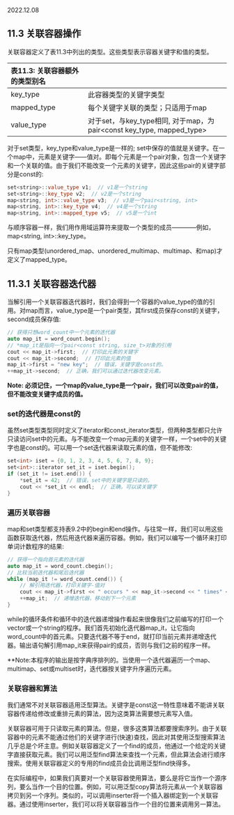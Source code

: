 2022.12.08



## 11.3 关联容器操作
关联容器定义了表11.3中列出的类型。这些类型表示容器关键字和值的类型。

| **表11.3: 关联容器额外的类型别名** |  |
|:- |:- |
| key_type | 此容器类型的关键字类型 |
| mapped_type | 每个关键字关联的类型；只适用于map |
| value_type | 对于set，与key_type相同, 对于map，为pair<const key_type, mapped_type> |
对于set类型，key_type和value_type是一样的; set中保存的值就是关键字。在一个map中，元素是关键字——值对。即每个元素是一个pair对象，包含一个关键字和一个关联的值。由于我们不能改变一个元素的关键字，因此这些pair的关键字部分是const的:

```c++
set<string>::value_type v1;  // v1是一个string
set<string>::key_type v2;  // v2是一个string
map<string, int>::value_type v3;  // v3是一个pair<string, int>
map<string, int>::key_type v4;  // v4是一个string
map<string, int>::mapped_type v5;  // v5是一个int
```

与顺序容器一样，我们用作用域运算符来提取一个类型的成员————例如，map<string, int>::key_type。

只有map类型(unordered_map、unordered_multimap、multimap、和map)才定义了mapped_type。

## 11.3.1 关联容器迭代器
当解引用一个关联容器迭代器时，我们会得到一个容器的value_type的值的引用。对map而言，value_type是一个pair类型，其first成员保存const的关键字，second成员保存值:

```c++
// 获得只想word_count中一个元素的迭代器
auto map_it = word_count.begin();
// *map_it是指向一个pair<const string, size_t>对象的引用
cout << map_it->first;  // 打印此元素的关键字
cout << map_it->second;  // 打印此元素的值
map_it->first = "new key";  // 错误，关键字是const的。
++map_it->second;  // 正确，我们可以通过迭代器改变元素。
```

**Note: 必须记住，一个map的value_type是一个pair，我们可以改变pair的值，但不能改变关键字成员的值。**

### set的迭代器是const的
虽然set类型类型同时定义了iterator和const_iterator类型，但两种类型都只允许只读访问set中的元素。与不能改变一个map元素的关键字一样，一个set中的关键字也是const的。可以用一个set迭代器来读取元素的值，但不能修改:

```c++
set<int> iset = {0, 1, 2, 3, 4, 5, 6, 7, 8, 9};
set<int>::iterator set_it = iset.begin();
if (set_it != iset.end()) {
    *set_it = 42;  // 错误，set中的关键字是只读的。
    cout << *set_it << endl;  // 正确，可以读关键字
}
```

### 遍历关联容器
map和set类型都支持表9.2中的begin和end操作。与往常一样，我们可以用这些函数获取迭代器，然后用迭代器来遍历容器。例如，我们可以编写一个循环来打印单词计数程序的结果:

```c++
// 获得一个指向首元素的迭代器
auto map_it = word_count.cbegin();
// 比较当前迭代器和尾后迭代器
while (map_it != word_count.cend()) {
    // 解引用迭代器，打印关键字-值对
    cout << map_it->first << " occurs " << map_it->second << " times" << endl;
    ++map_it;  // 递增迭代器，移动到下一个元素
}
```

while的循环条件和循环中的迭代器递增操作看起来很像我们之前编写的打印一个vector或一个string的程序。我们首先初始化迭代器map_it，让它指向word_count中的首元素。只要迭代器不等于end，就打印当前元素并递增迭代器。输出语句解引用map_it来获得pair的成员，否则与我们之前的程序一样。

**Note:本程序的输出是按字典序排列的。当使用一个迭代器遍历一个map、multimap、set或multiset时，迭代器按关键字升序遍历元素。

### 关联容器和算法
我们通常不对关联容器适用泛型算法。关键字是const这一特性意味着不能讲关联容器传递给修改或重排元素的算法，因为这类算法需要想元素写入值。

关联容器可用于只读取元素的算法。但是，很多这类算法都要搜索序列。由于关联容器中的元素不能通过他们的关键字进行(快速)查找，因此对其使用泛型搜索算法几乎总是个坏主意。例如关联容器定义了一个find的成员，他通过一个给定的关键字直接获取元素。我们可以用泛型find算法来查找一个元素，但此算法会进行顺序搜索。使用关联容器定义的专用的find成员会比调用泛型find快得多。

在实际编程中，如果我们真要对一个关联容器使用算法，要么是将它当作一个源序列，要么当作一个目的位置。例如，可以用泛型copy算法将元素从一个关联容器拷贝到另一个序列。类似的，可以调用inserter将一个插入器绑定到一个关联容器。通过使用inserter，我们可以将关联容器当作一个目的位置来调用另一算法。